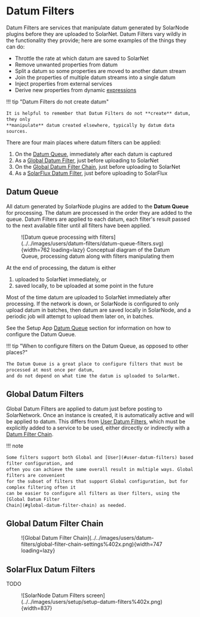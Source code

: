 # Datum Filters

Datum Filters are services that manipulate datum generated by SolarNode plugins before they
are uploaded to SolarNet. Datum Filters vary wildly in the functionality they provide; here
are some examples of the things they can do:

* Throttle the rate at which datum are saved to SolarNet
* Remove unwanted properties from datum
* Split a datum so some properties are moved to another datum stream
* Join the properties of multiple datum streams into a single datum
* Inject properties from external services
* Derive new properties from dynamic [expressions](../../expressions.md)

!!! tip "Datum Filters do not create datum"

	It is helpful to remember that Datum Filters do not **create** datum, they only
	**manipulate** datum created elsewhere, typically by datum data sources.

There are four main places where datum filters can be applied:

1. On the [Datum Queue](#datum-queue), immediately after each datum is captured
2. As a [Global Datum Filter](#global-datum-filters), just before uploading to SolarNet
3. On the [Global Datum Filter Chain](#global-datum-filter-chain), just before uploading to SolarNet
4. As a [SolarFlux Datum Filter](#solarflux-datum-filter), just before uploading to SolarFlux

## Datum Queue

All datum generated by SolarNode plugins are added to the **Datum Queue** for processing. The datum
are processed in the order they are added to the queue. Datum Filters are applied to each datum,
each filter's result passed to the next available filter until all filters have been applied.

<figure markdown>
  ![Datum queue processing with filters](../../images/users/datum-filters/datum-queue-filters.svg){width=762 loading=lazy}
  <caption>Conceptual diagram of the Datum Queue, processing datum along with filters manipulating them</caption>
</figure>

At the end of processing, the datum is either

1. uploaded to SolarNet immediately, or
2. saved locally, to be uploaded at some point in the future

Most of the time datum are uploaded to SolarNet immediately after processing. If the network is down, or SolarNode is
configured to only upload datum in batches, then datum are saved locally in SolarNode, and a periodic job will
attempt to upload them later on, in batches.

See the Setup App [Datum Queue](../setup-app/settings/datum-filters.md#datum-queue) section for
information on how to configure the Datum Queue.

!!! tip "When to configure filters on the Datum Queue, as opposed to other places?"

	The Datum Queue is a great place to configure filters that must be processed at most once per datum,
	and do not depend on what time the datum is uploaded to SolarNet.

## Global Datum Filters

Global Datum Filters are applied to datum just before posting to SolarNetwork. Once an instance is
created, it is automatically active and will be applied to datum. This differs from [User Datum
Filters](#user-datum-filters), which must be explicitly added to a service to be used, either
dircectly or indirectly with a [Datum Filter Chain](../../datum-filters/chain.md).

!!! note

	Some filters support both Global and [User](#user-datum-filters) based filter configuration, and
	often you can achieve the same overall result in multiple ways. Global filters are convenient
	for the subset of filters that support Global configuration, but for complex filtering often it
	can be easier to configure all filters as User filters, using the [Global Datum Filter
	Chain](#global-datum-filter-chain) as needed.

## Global Datum Filter Chain

<figure markdown>
  ![Global Datum Filter Chain](../../images/users/datum-filters/global-filter-chain-settings%402x.png){width=747 loading=lazy}
</figure>


## SolarFlux Datum Filters

TODO

<figure markdown>
  ![SolarNode Datum Filters screen](../../images/users/setup/setup-datum-filters%402x.png){width=837}
</figure>
